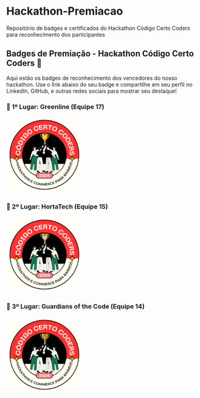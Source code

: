 # Hackathon-Premiacao
Repositório de badges e certificados do Hackathon Código Certo Coders para reconhecimento dos participantes

## Badges de Premiação - Hackathon Código Certo Coders 🎉

Aqui estão os badges de reconhecimento dos vencedores do nosso hackathon. Use o link abaixo do seu badge e compartilhe em seu perfil no LinkedIn, GitHub, e outras redes sociais para mostrar seu destaque!

### 🏅 1º Lugar: Greenline (Equipe 17)
<img src="https://github.com/robsonamendonca/Hackathon-Premiacao/blob/main/1-lugar-badge.png" alt="1º Lugar" width="200" height="200"/>

### 🥈 2º Lugar: HortaTech (Equipe 15)
<img src="https://github.com/robsonamendonca/Hackathon-Premiacao/blob/main/2-lugar-badge.png" alt="2º Lugar" width="200" height="200"/>

### 🥉 3º Lugar: Guardians of the Code (Equipe 14)
<img src="https://github.com/robsonamendonca/Hackathon-Premiacao/blob/main/3-lugar-badge.png" alt="3º Lugar" width="200" height="200"/>

